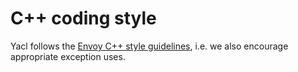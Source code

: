 # C++ coding style

Yacl follows the [Envoy C++ style guidelines](https://github.com/envoyproxy/envoy/blob/main/STYLE.md), i.e. we also encourage appropriate exception uses.
